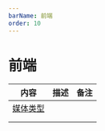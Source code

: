 ```yaml
---
barName: 前端
order: 10
---
```


# 前端

| 内容                                                                       | 描述 | 备注 |
| -------------------------------------------------------------------------- | ---- | ---- |
| [媒体类型](https://www.iana.org/assignments/media-types/media-types.xhtml) |      |      |
|                                                                            |      |      |
|                                                                            |      |      |
